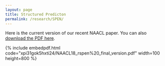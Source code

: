 ```yaml
---
layout: page
title: Structured Predicton
permalink: /research/SPEN/
---
```


Here is the current version of our recent NAACL paper. You can also [download the PDF here](https://www.dropbox.com/s/xpi31gok5hxti24/NAACL18_rspen%20_final_version.pdf?dl=0).

{% include embedpdf.html code="xpi31gok5hxti24/NAACL18_rspen%20_final_version.pdf" width=100 height=800 %}

